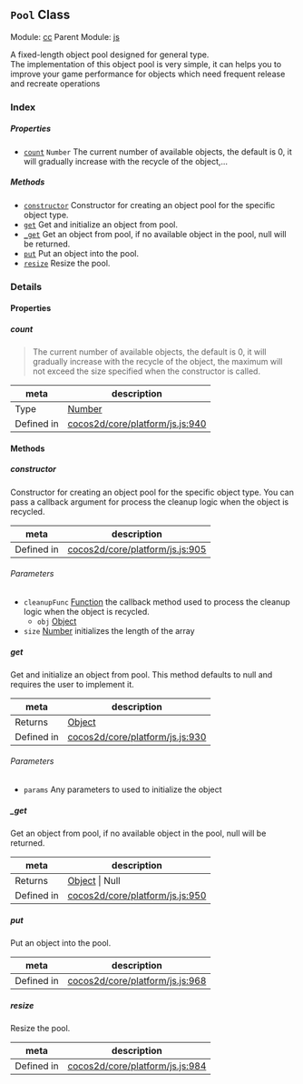 ## `Pool` Class



Module: [cc](../modules/cc.md)
Parent Module: [js](../modules/js.md)


A fixed-length object pool designed for general type.<br>
The implementation of this object pool is very simple,
it can helps you to improve your game performance for objects which need frequent release and recreate operations<br/>


### Index

##### Properties

  - [`count`](#count) `Number` The current number of available objects, the default is 0, it will gradually increase with the recycle of the object,...



##### Methods

  - [`constructor`](#constructor) Constructor for creating an object pool for the specific object type.
  - [`get`](#get) Get and initialize an object from pool.
  - [`_get`](#get) Get an object from pool, if no available object in the pool, null will be returned.
  - [`put`](#put) Put an object into the pool.
  - [`resize`](#resize) Resize the pool.



### Details


#### Properties


##### count

> The current number of available objects, the default is 0, it will gradually increase with the recycle of the object,
the maximum will not exceed the size specified when the constructor is called.

| meta | description |
|------|-------------|
| Type | <a href="https://developer.mozilla.org/en/JavaScript/Reference/Global_Objects/Number" class="crosslink external" target="_blank">Number</a> |
| Defined in | [cocos2d/core/platform/js.js:940](https://github.com/cocos-creator/engine/blob/9546fb0f9c421d190e0aba7645402156498449ea/cocos2d/core/platform/js.js#L940) |






<!-- Method Block -->
#### Methods


##### constructor

Constructor for creating an object pool for the specific object type.
You can pass a callback argument for process the cleanup logic when the object is recycled.

| meta | description |
|------|-------------|
| Defined in | [cocos2d/core/platform/js.js:905](https://github.com/cocos-creator/engine/blob/9546fb0f9c421d190e0aba7645402156498449ea/cocos2d/core/platform/js.js#L905) |

###### Parameters
- `cleanupFunc` <a href="https://developer.mozilla.org/en/JavaScript/Reference/Global_Objects/Function" class="crosslink external" target="_blank">Function</a> the callback method used to process the cleanup logic when the object is recycled.
	- `obj` <a href="https://developer.mozilla.org/en/JavaScript/Reference/Global_Objects/Object" class="crosslink external" target="_blank">Object</a> 
- `size` <a href="https://developer.mozilla.org/en/JavaScript/Reference/Global_Objects/Number" class="crosslink external" target="_blank">Number</a> initializes the length of the array


##### get

Get and initialize an object from pool. This method defaults to null and requires the user to implement it.

| meta | description |
|------|-------------|
| Returns | <a href="https://developer.mozilla.org/en/JavaScript/Reference/Global_Objects/Object" class="crosslink external" target="_blank">Object</a> 
| Defined in | [cocos2d/core/platform/js.js:930](https://github.com/cocos-creator/engine/blob/9546fb0f9c421d190e0aba7645402156498449ea/cocos2d/core/platform/js.js#L930) |

###### Parameters
- `params` Any parameters to used to initialize the object


##### _get

Get an object from pool, if no available object in the pool, null will be returned.

| meta | description |
|------|-------------|
| Returns | <a href="https://developer.mozilla.org/en/JavaScript/Reference/Global_Objects/Object" class="crosslink external" target="_blank">Object</a> &#124; Null 
| Defined in | [cocos2d/core/platform/js.js:950](https://github.com/cocos-creator/engine/blob/9546fb0f9c421d190e0aba7645402156498449ea/cocos2d/core/platform/js.js#L950) |



##### put

Put an object into the pool.

| meta | description |
|------|-------------|
| Defined in | [cocos2d/core/platform/js.js:968](https://github.com/cocos-creator/engine/blob/9546fb0f9c421d190e0aba7645402156498449ea/cocos2d/core/platform/js.js#L968) |



##### resize

Resize the pool.

| meta | description |
|------|-------------|
| Defined in | [cocos2d/core/platform/js.js:984](https://github.com/cocos-creator/engine/blob/9546fb0f9c421d190e0aba7645402156498449ea/cocos2d/core/platform/js.js#L984) |




